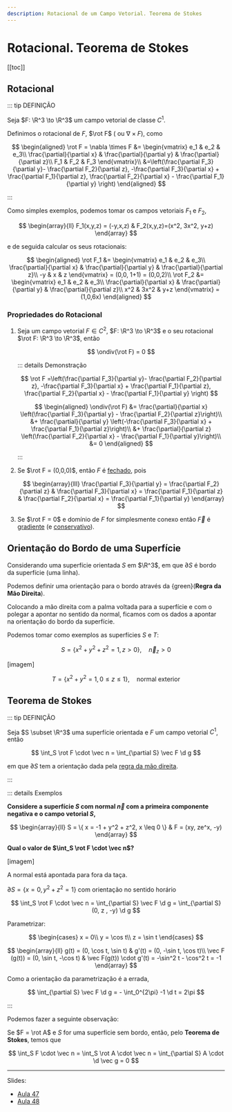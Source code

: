 ```yaml
---
description: Rotacional de um Campo Vetorial. Teorema de Stokes
---
```


# Rotacional. Teorema de Stokes

[[toc]]

## Rotacional

::: tip DEFINIÇÃO

Seja $F: \R^3 \to \R^3$ um campo vetorial de classe $C^1$.

Definimos o rotacional de $F$, $\rot F$ ( ou $\nabla \times F$), como

$$
\begin{aligned}
\rot F = \nabla \times F &= \begin{vmatrix}
e_1 & e_2 & e_3\\
\frac{\partial}{\partial x} & \frac{\partial}{\partial y} & \frac{\partial}{\partial z}\\
F_1 & F_2 & F_3
\end{vmatrix}\\
&=\left(\frac{\partial F_3}{\partial y}- \frac{\partial F_2}{\partial z}, -\frac{\partial F_3}{\partial x} + \frac{\partial F_1}{\partial z}, \frac{\partial F_2}{\partial x} - \frac{\partial F_1}{\partial y} \right)
\end{aligned}
$$

:::

Como simples exemplos, podemos tomar os campos vetoriais $F_1$ e $F_2$,

$$
\begin{array}{ll}
F_1(x,y,z) = (-y,x,z) & F_2(x,y,z)=(x^2, 3x^2, y+z)
\end{array}
$$

e de seguida calcular os seus rotacionais:

$$
\begin{aligned}
\rot F_1 &= \begin{vmatrix}
e_1 & e_2 & e_3\\
\frac{\partial}{\partial x} & \frac{\partial}{\partial y} & \frac{\partial}{\partial z}\\
-y & x & z
\end{vmatrix}
= (0,0, 1+1) = (0,0,2)\\
\rot F_2 &= \begin{vmatrix}
e_1 & e_2 & e_3\\
\frac{\partial}{\partial x} & \frac{\partial}{\partial y} & \frac{\partial}{\partial z}\\
x^2 & 3x^2 & y+z
\end{vmatrix}
=(1,0,6x)
\end{aligned}
$$

### Propriedades do Rotacional

1. Seja um campo vetorial $F \in C^2$, $F: \R^3 \to \R^3$ e o seu rotacional $\rot F: \R^3 \to \R^3$, então

   $$
   \ondiv(\rot F) = 0
   $$

   ::: details Demonstração

   $$
   \rot F =\left(\frac{\partial F_3}{\partial y}- \frac{\partial F_2}{\partial z}, -\frac{\partial F_3}{\partial x} + \frac{\partial F_1}{\partial z}, \frac{\partial F_2}{\partial x} - \frac{\partial F_1}{\partial y} \right)
   $$

   $$
   \begin{aligned}
   \ondiv(\rot F) &= \frac{\partial}{\partial x} \left(\frac{\partial F_3}{\partial y} - \frac{\partial F_2}{\partial z}\right)\\
   &+ \frac{\partial}{\partial y} \left(-\frac{\partial F_3}{\partial x} + \frac{\partial F_1}{\partial z}\right)\\
   &+ \frac{\partial}{\partial z} \left(\frac{\partial F_2}{\partial x} - \frac{\partial F_1}{\partial y}\right)\\
   &= 0
   \end{aligned}
   $$

   :::

2. Se $\rot F = (0,0,0)$, então $F$ é [fechado](./0016-campos-vetoriais.md#campo-fechado), pois

   $$
   \begin{array}{lll}
   \frac{\partial F_3}{\partial y} = \frac{\partial F_2}{\partial z} &
   \frac{\partial F_3}{\partial x} = \frac{\partial F_1}{\partial z} &
   \frac{\partial F_2}{\partial x} = \frac{\partial F_1}{\partial y}
   \end{array}
   $$

3. Se $\rot F = 0$ e domínio de $F$ for simplesmente conexo então $\vec F$ é [gradiente](./0016-campos-vetoriais.md#campo-gradiente) (e [conservativo](./0016-campos-vetoriais.md#campo-vetorial-conservativo)).

## Orientação do Bordo de uma Superfície

Considerando uma superfície orientada $S$ em $\R^3$, em que $\partial S$ é bordo da superfície (uma linha).

Podemos definir uma orientação para o bordo através da {green}(**Regra da Mão Direita**).

Colocando a mão direita com a palma voltada para a superfície e com o polegar a apontar no sentido da normal,
ficamos com os dados a apontar na orientação do bordo da superfície.

Podemos tomar como exemplos as superfícies $S$ e $T$:

$$
S = \{x^2 + y^2 + z^2 = 1, z > 0 \}, \quad \vec n_z > 0
$$

[imagem]

$$
T = \{x^2 + y^2 = 1 , 0 \leq z \leq 1 \}, \quad \text{normal exterior}
$$

## Teorema de Stokes

::: tip DEFINIÇÃO

Seja $S \subset \R^3$ uma superfície orientada e $F$ um campo vetorial $C^1$, então

$$
\int_S \rot F \cdot \vec n = \int_{\partial S} \vec F \d g
$$

em que $\partial S$ tem a orientação dada pela [regra da mão direita](#orientacao-do-bordo-de-uma-superficie).

:::

::: details Exemplos

**Considere a superfície $S$ com normal $\vec n$ com a primeira componente negativa e o campo vetorial $S$,**

$$
\begin{array}{ll}
S = \{ x = -1 + y^2 + z^2, x \leq 0 \} & F = (xy, ze^x, -y)
\end{array}
$$

**Qual o valor de $\int_S \rot F \cdot \vec n$?**

[imagem]

A normal está apontada para fora da taça.

$\partial S = \{ x = 0, y^2 + z^2 = 1 \}$ com orientação no sentido horário

$$
\int_S \rot F \cdot \vec n = \int_{\partial S} \vec F \d g = \int_{\partial S} (0, z , -y) \d g
$$

Parametrizar:

$$
\begin{cases}
x = 0\\
y = \cos t\\
z = \sin t
\end{cases}
$$

$$
\begin{array}{ll}
g(t) = (0, \cos t, \sin t) & g'(t) = (0, -\sin t, \cos t)\\
\vec F (g(t)) = (0, \sin t, -\cos t) & \vec F(g(t)) \cdot g'(t) = -\sin^2 t - \cos^2 t = -1
\end{array}
$$

Como a orientação da parametrização é a errada,

$$
\int_{\partial S} \vec F \d g = - \int_0^{2\pi} -1 \d t = 2\pi
$$

:::

Podemos fazer a seguinte observação:

Se $F = \rot A$ e $S$ for uma superfície sem bordo, então, pelo **Teorema de Stokes**, temos que

$$
\int_S F \cdot \vec n = \int_S \rot A \cdot \vec n = \int_{\partial S} A \cdot \d \vec g = 0
$$

---

Slides:

- [Aula 47](https://drive.google.com/file/d/1x5QZEP0iS2id-kief-QHd_KH4o6qxN8w/view?usp=sharing)
- [Aula 48](https://drive.google.com/file/d/1qbxkvtPUH3D1w51vtw2WfrvsruYEujPd/view?usp=sharing)
